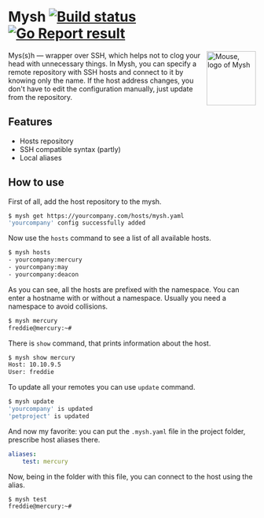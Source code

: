 # Mysh [![Build status][actions-badge]][actions]  [![Go Report result][goreport-badge]][goreport] 

<img align="right" width="100" height="110"
     alt="Mouse, logo of Mysh"
     src="https://mishamyrt.github.io/mysh/mysh-logo.svg">

Mys(s)h — wrapper over SSH, which helps not to clog your head with unnecessary things. In Mysh, you can specify a remote repository with SSH hosts and connect to it by knowing only the name. If the host address changes, you don't have to edit the configuration manually, just update from the repository.

## Features

* Hosts repository
* SSH compatible syntax (partly)
* Local aliases

## How to use

First of all, add the host repository to the mysh.

```sh
$ mysh get https://yourcompany.com/hosts/mysh.yaml
'yourcompany' config successfully added
```

Now use the `hosts` command to see a list of all available hosts.

```sh
$ mysh hosts
- yourcompany:mercury
- yourcompany:may
- yourcompany:deacon
```

As you can see, all the hosts are prefixed with the namespace. You can enter a hostname with or without a namespace. Usually you need a namespace to avoid collisions.

```sh
$ mysh mercury
freddie@mercury:~# 
```

There is `show` command, that prints information about the host.

```sh
$ mysh show mercury
Host: 10.10.9.5
User: freddie
```

To update all your remotes you can use `update` command.

```sh
$ mysh update
'yourcompany' is updated
'petproject' is updated
```

And now my favorite: you can put the `.mysh.yaml` file in the project folder, prescribe host aliases there.

```yaml
aliases:
    test: mercury
```

Now, being in the folder with this file, you can connect to the host using the alias.

```sh
$ mysh test
freddie@mercury:~# 
```

[actions-badge]:  https://github.com/mishamyrt/mysh/workflows/Build%20binaries/badge.svg
[actions]:        https://github.com/mishamyrt/mysh/actions?query=workflow%3A%22Build+binaries%22
[goreport-badge]: https://goreportcard.com/badge/github.com/mishamyrt/mysh
[goreport]:       https://goreportcard.com/report/github.com/mishamyrt/mysh
